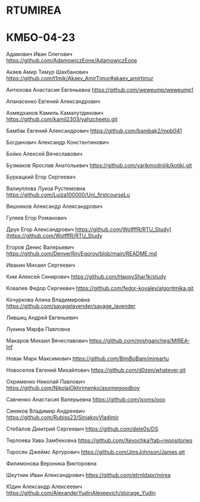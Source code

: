 # RTUMIREA

# КМБО-04-23

Адамович Иван Олегович   https://github.com/AdamowiczEone/AdamowiczEone

Акаев Амир Тимур Шахбанович  https://github.com/t1mik/Akaev_AmirTimur#akaev_amirtimur

Антюхова Анастасия Евгеньевна   https://github.com/weweump/weweump1

Апанасенко Евгений Александрович

Ахмедханов Камиль Камалутдинович  https://github.com/kamil2303/yahzcheeto.git

Бамбак Евгений Александрович   https://github.com/bambak2/mpb041

Богданович Александр Константинович

Бойко Алексей Вячеславович

Бузмаков Ярослав Анатольевич  https://github.com/yarikmodniiik/kotiki.git

Буркацкий Егор Сергеевич

Валиуллова Луиза Рустемовна   https://github.com/Luiza100000/Uni_firstcourseLu

Вишняков Александр Александрович

Гуляев Егор Романович

Друк Егор Александрович  https://github.com/WolfffR/RTU_Study](https://github.com/WolfffR/RTU_Study

Егоров Денис Валерьевич   https://github.com/DenverRin/Egorov/blob/main/README.md

Ивакин Михаил Сергеевич

Ким Алексей Сенирович   https://github.com/HappyShar1k/study

Ковалев Федор Сергеевич   https://github.com/fedor-kovalev/algoritmika.git

Кочуркова Алина Владимировна  https://github.com/savagelavender/savage_lavender

Лившиц Андрей Евгеньевич

Лукина Марфа Павловна

Макаров Михаил Вячеславович   https://github.com/mishgancheg/MIREA-Inf 

Новак Марк Максимович   https://github.com/BimBoBam/mireartu

Новоселов Евгений Михайлович  https://github.com/d0zen/whatever.git

Охрименко Николай Павлович   https://github.com/NikolaiOkhrimenko/asomegoodboy

Савченко Анастасия Валерьевна  https://github.com/jxxms/ooo

Синяков Владимир Андреевич   https://github.com/Rubiss23/SiniakovVladimir

Стебалов Дмитрий Сергеевич  https://github.com/dele0s/DS

Терлоева Хава Замбековна   https://github.com/Xevochka?tab=repositories

Торосян Джеймс Артурович   https://github.com/JmsJohnson/James.git

Филимонова Вероника Викторовна

Шкутник Иван Александрович https://github.com/etrnldspr/mirea

Юдин Александр Алексеевич   https://github.com/AlexanderYudinAlexeevich/storage_Yudin
